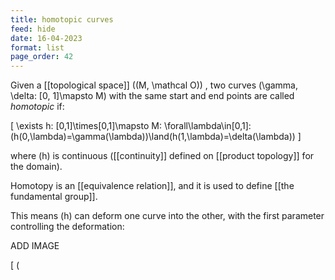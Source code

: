 ```yaml
---
title: homotopic curves
feed: hide
date: 16-04-2023
format: list
page_order: 42
---
```



Given a [[topological space]]  \((M, \mathcal O)\) , two curves  \(\gamma, \delta: [0, 1]\mapsto M\)  with the same start and end points are called *homotopic* if:

\[
\exists h: [0,1]\times[0,1]\mapsto M: \forall\lambda\in[0,1]: (h(0,\lambda)=\gamma(\lambda))\land(h(1,\lambda)=\delta(\lambda))
\]


where  \(h\)  is continuous ([[continuity]] defined on [[product topology]] for the domain).

Homotopy is an [[equivalence relation]], and it is used to define [[the fundamental group]].

This means  \(h\)  can deform one curve into the other, with the first parameter controlling the deformation:

ADD IMAGE

\[ \(
